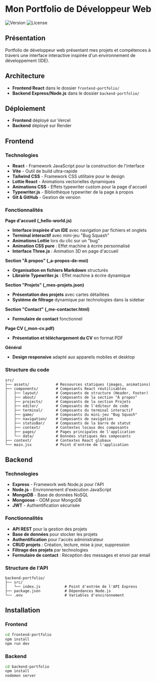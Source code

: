 # Mon Portfolio de Développeur Web

![Version](https://img.shields.io/badge/version-2.0.0-blue.svg)
![License](https://img.shields.io/badge/license-MIT-green.svg)

## Présentation

Portfolio de développeur web présentant mes projets et compétences à travers une interface interactive inspirée d'un environnement de développement (IDE).

## Architecture

- **Frontend React** dans le dossier `frontend-portfolio/`
- **Backend Express/Node.js** dans le dossier `backend-portfolio/`

## Déploiement

- **Frontend** déployé sur Vercel
- **Backend** déployé sur Render

## Frontend

### Technologies

- **React** - Framework JavaScript pour la construction de l'interface
- **Vite** - Outil de build ultra-rapide
- **Tailwind CSS** - Framework CSS utilitaire pour le design
- **Lottie React** - Animations vectorielles dynamiques
- **Animations CSS** - Effets typewriter custom pour la page d'accueil
- **Typewriter.js** - Bibliothèque typewriter de la page à propos
- **Git & GitHub** - Gestion de version

### Fonctionnalités

**Page d'accueil (\_hello-world.js)**

- **Interface inspirée d'un IDE** avec navigation par fichiers et onglets
- **Terminal interactif** avec mini-jeu "Bug Squash"
- **Animations Lottie** lors du clic sur un "bug"
- **Animation CSS pure** : Effet machine à écrire personnalisé
- **Interface Three.js** : Animation 3D en page d'accueil

**Section "À propos" (\_a-propos-de-moi)**

- **Organisation en fichiers Markdown** structurés
- **Librairie Typewriter.js** : Effet machine à écrire dynamique

**Section "Projets" (\_mes-projets.json)**

- **Présentation des projets** avec cartes détaillées
- **Système de filtrage** dynamique par technologies dans la sidebar

**Section "Contact" (\_me-contacter.html)**

- **Formulaire de contact** fonctionnel

**Page CV (\_mon-cv.pdf)**

- **Présentation et téléchargement du CV** en format PDF

**Général**

- **Design responsive** adapté aux appareils mobiles et desktop

### Structure du code

```
src/
├── assets/            # Ressources statiques (images, animations)
├── components/        # Composants React réutilisables
│   ├── layout/        # Composants de structure (Header, Footer)
│   ├── about/         # Composants de la section "À propos"
│   ├── projects/      # Composants de la section Projets
│   ├── editor/        # Composants de l'éditeur de code
│   ├── terminal/      # Composants du terminal interactif
│   ├── game/          # Composants du mini-jeu "Bug Squash"
│   ├── navigation/    # Composants de navigation
│   ├── statusBar/     # Composants de la barre de statut
│   ├── context/       # Contextes locaux des composants
│   ├── pages/         # Pages principales de l'application
│   └── data/          # Données statiques des composants
├── context/           # Contextes React globaux
└── main.jsx           # Point d'entrée de l'application
```

## Backend

### Technologies

- **Express** - Framework web Node.js pour l'API
- **Node.js** - Environnement d'exécution JavaScript
- **MongoDB** - Base de données NoSQL
- **Mongoose** - ODM pour MongoDB
- **JWT** - Authentification sécurisée

### Fonctionnalités

- **API REST** pour la gestion des projets
- **Base de données** pour stocker les projets
- **Authentification** pour l'accès administrateur
- **CRUD projets** : Création, lecture, mise à jour, suppression
- **Filtrage des projets** par technologies
- **Formulaire de contact** : Réception des messages et envoi par email

### Structure de l'API

```
backend-portfolio/
├── src/
│   └── index.js           # Point d'entrée de l'API Express
├── package.json           # Dépendances Node.js
└── .env                   # Variables d'environnement
```

## Installation

### Frontend

```bash
cd frontend-portfolio
npm install
npm run dev
```

### Backend

```bash
cd backend-portfolio
npm install
nodemon server
```
